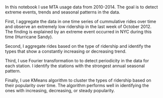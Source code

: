 In this notebook I use MTA usage data from 2010-2014. The goal is to detect extreme events, trends and seasonal patterns in the data.

First, I aggregate the data in one time series of cummulative rides over time and observe an extremely low ridership in the last week 
of October 2012. The finding is explained by an extreme event occurred in NYC during this time (Hurricane Sandy).

Second, I aggregate rides based on the type of ridership and identify the types that show a constantly increasing or decreasing trend.

Third, I use Fourier transformation to to detect periodicity in the data for each station. I identify the stations with the strongest
annual seasonal pattern. 

Finally, I use KMeans algorithm to cluster the types of ridership based on their popularity over time. The algorithm performs 
well in identifying the ones with increasing, decreasing, or steady popularity. 
